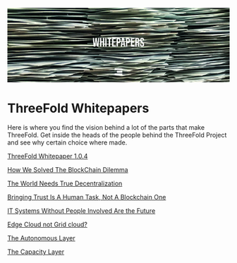 ![alt_text](./img/whitepapers_header.jpg)

# ThreeFold Whitepapers
Here is where you find the vision behind a lot of the parts that make ThreeFold.
Get inside the heads of the people behind the ThreeFold Project and see why certain choice where made.


[ThreeFold Whitepaper 1.0.4](tf_whitepaper_104.md)

[How We Solved The BlockChain Dilemma](blockchain_dilemma_whitepaper.md)

[The World Needs True Decentralization](true_decentralized_internet_system.md)

[Bringing Trust Is A Human Task, Not A Blockchain One](bringing_trust_is_a_human_task.md)

[IT Systems Without People Involved Are the Future](zero_people_it_is_the_future.md)

[Edge Cloud not Grid cloud?](edge_cloud_not_grid_cloud.md)

[The Autonomous Layer](autonomous_layer.md)

[The Capacity Layer](capacity_layer.md)



